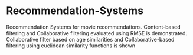 # Recommendation-Systems
Recommendation Systems for movie recommendations. Content-based filtering and Collaborative filtering evaluated using RMSE is demonstrated. Collaborative filter based on age similarities and Collaborative-based filtering using euclidean similarity functions is shown
